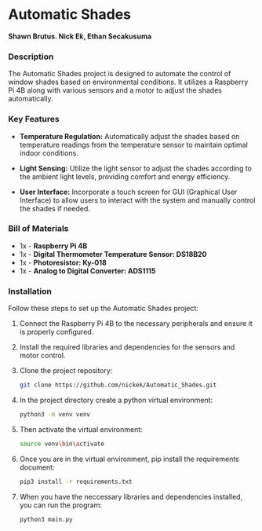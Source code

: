 # Automatic Shades

**Shawn Brutus. Nick Ek, Ethan Secakusuma**

### Description

The Automatic Shades project is designed to automate the control of window shades based on environmental conditions. It utilizes a Raspberry Pi 4B along with various sensors and a motor to adjust the shades automatically.

### Key Features

- **Temperature Regulation:** Automatically adjust the shades based on temperature readings from the temperature sensor to maintain optimal indoor conditions.
  
- **Light Sensing:** Utilize the light sensor to adjust the shades according to the ambient light levels, providing comfort and energy efficiency.

- **User Interface:** Incorporate a touch screen for GUI (Graphical User Interface) to allow users to interact with the system and manually control the shades if needed.

### Bill of Materials

- 1x - **Raspberry Pi 4B**
- 1x - **Digital Thermometer Temperature Sensor: DS18B20**
- 1x - **Photoresistor: Ky-018**
- 1x - **Analog to Digital Converter: ADS1115**

### Installation

Follow these steps to set up the Automatic Shades project:

1. Connect the Raspberry Pi 4B to the necessary peripherals and ensure it is properly configured.
   
3. Install the required libraries and dependencies for the sensors and motor control.
   
4. Clone the project repository:
   ```bash
   git clone https://github.com/nickek/Automatic_Shades.git
   
5. In the project directory create a python virtual environment:
   ```bash
   python3 -m venv venv
   
6. Then activate the virtual environment:
   ```bash
   source venv\bin\activate
   
7. Once you are in the virtual environment, pip install the requirements document:
   ```bash
   pip3 install -r requirements.txt
   
8. When you have the neccessary libraries and dependencies installed, you can run the program:
   ```bash
   python3 main.py
